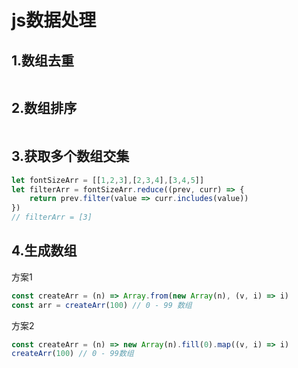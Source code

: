 # js数据处理

## 1.数组去重

```js
```

## 2.数组排序

```js
```

## 3.获取多个数组交集

```js
let fontSizeArr = [[1,2,3],[2,3,4],[3,4,5]]
let filterArr = fontSizeArr.reduce((prev, curr) => {
    return prev.filter(value => curr.includes(value))
})
// filterArr = [3]
```

## 4.生成数组
方案1
```js
const createArr = (n) => Array.from(new Array(n), (v, i) => i)
const arr = createArr(100) // 0 - 99 数组
```
方案2
```js
const createArr = (n) => new Array(n).fill(0).map((v, i) => i)
createArr(100) // 0 - 99数组
```